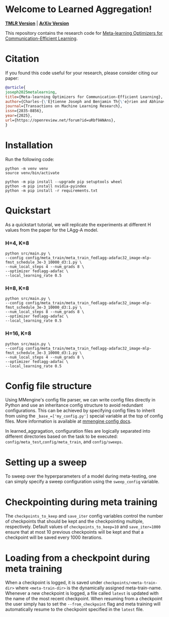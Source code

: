 # Welcome to Learned Aggregation!
[**TMLR Version**](https://openreview.net/forum?id=uRbf9ANAns) | [**ArXiv Version**](https://arxiv.org/abs/2312.02204)

This repository contains the research code for [Meta-learning Optimizers for Communication-Efficient Learning](https://openreview.net/forum?id=uRbf9ANAns).

# Citation 
If you found this code useful for your research, please consider citing our paper:
```bibtex
@article{
joseph2025metalearning,
title={Meta-learning Optimizers for Communication-Efficient Learning},
author={Charles-{\'E}tienne Joseph and Benjamin Th{\'e}rien and Abhinav Moudgil and Boris Knyazev and Eugene Belilovsky},
journal={Transactions on Machine Learning Research},
issn={2835-8856},
year={2025},
url={https://openreview.net/forum?id=uRbf9ANAns},
}
```

# Installation

Run the following code:
```
python -m venv venv
source venv/bin/activate

python -m pip install --upgrade pip setuptools wheel
python -m pip install nvidia-pyindex
python -m pip install -r requirements.txt
```

# Quickstart

As a quickstart tutorial, we will replicate the experiments at different H values from the paper for the LAgg-A model.

### H=4, K=8
```
python src/main.py \
--config config/meta_train/meta_train_fedlagg-adafac32_image-mlp-fmst_schedule_3e-3_10000_d3:1.py \
--num_local_steps 4 --num_grads 8 \
--optimizer fedlagg-adafac \
--local_learning_rate 0.5
```

### H=8, K=8
```
python src/main.py \
--config config/meta_train/meta_train_fedlagg-adafac32_image-mlp-fmst_schedule_3e-3_10000_d3:1.py \
--num_local_steps 8 --num_grads 8 \
--optimizer fedlagg-adafac \
--local_learning_rate 0.5
```

### H=16, K=8
```
python src/main.py \
--config config/meta_train/meta_train_fedlagg-adafac32_image-mlp-fmst_schedule_3e-3_10000_d3:1.py \
--num_local_steps 4 --num_grads 8 \
--optimizer fedlagg-adafac \
--local_learning_rate 0.5
```

# Config file structure

Using MMengine's config file parser, we can write config files directly in Python and use an inheritance config structure to avoid redundant configurations. This can be achieved by specifying config files to inherit from using the 
```_base_=['my_config.py']``` 
special variable at the top of config files. More information is available at [mmengine config docs](https://mmengine.readthedocs.io/en/latest/advanced_tutorials/config.html).

In learned_aggragation, configuration files are logically separated into different directories based on the task to be executed: ```config/meta_test```,```config/meta_train```, and ```config/sweeps```. 

# Setting up a sweep
To sweep over the hyperparameters of a model during meta-testing, one can simply specify a sweep configuration using the ```sweep_config``` variable.


# Checkpointing during meta training
The ```checkpoints_to_keep``` and ```save_iter``` config variables control the number of checkpoints that should be kept and the checkpointing multiple, respectively. Default values of ```checkpoints_to_keep=10``` and ```save_iter=1000``` ensure that at most 10 previous checkpoints will be kept and that a checkpoint will be saved every 1000 iterations.

# Loading from a checkpoint during meta training
When a checkpoint is logged, it is saved under ```checkpoints/<meta-train-dir>``` where ```<meta-train-dir>``` is the dynamically assigned meta-train-name. Whenever a new checkpoint is logged, a file called ```latest``` is updated with the name of the most recent checkpoint. When resuming from a checkpoint the user simply has to set the ```--from_checkpoint``` flag and meta training will automatically resume to the checkpoint specified in the ```latest``` file.
